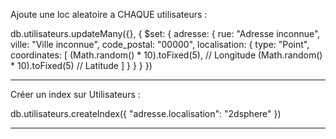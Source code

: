 Ajoute une loc aleatoire a CHAQUE utilisateurs :

db.utilisateurs.updateMany({}, { 
    $set: { 
        adresse: { 
            rue: "Adresse inconnue",
            ville: "Ville inconnue",
            code_postal: "00000",
            localisation: { 
                type: "Point", 
                coordinates: [ 
                    (Math.random() * 10).toFixed(5), // Longitude
                    (Math.random() * 10).toFixed(5)  // Latitude
                ]
            }
        }
    }
})

---

Créer un index sur Utilisateurs :

db.utilisateurs.createIndex({ "adresse.localisation": "2dsphere" })

---

